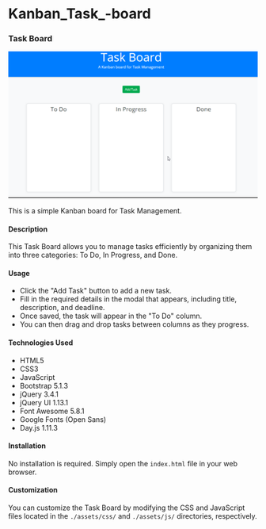 # Kanban_Task_-board
### Task Board
![alt text](assets/images/image.png)

This is a simple Kanban board for Task Management.

#### Description
This Task Board allows you to manage tasks efficiently by organizing them into three categories: To Do, In Progress, and Done.

#### Usage
- Click the "Add Task" button to add a new task.
- Fill in the required details in the modal that appears, including title, description, and deadline.
- Once saved, the task will appear in the "To Do" column.
- You can then drag and drop tasks between columns as they progress.

#### Technologies Used
- HTML5
- CSS3
- JavaScript
- Bootstrap 5.1.3
- jQuery 3.4.1
- jQuery UI 1.13.1
- Font Awesome 5.8.1
- Google Fonts (Open Sans)
- Day.js 1.11.3

#### Installation
No installation is required. Simply open the `index.html` file in your web browser.

#### Customization
You can customize the Task Board by modifying the CSS and JavaScript files located in the `./assets/css/` and `./assets/js/` directories, respectively.


